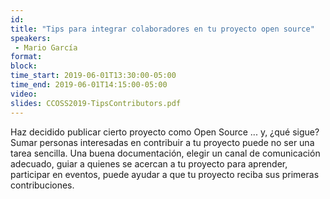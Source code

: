 ```yaml
---
id: 
title: "Tips para integrar colaboradores en tu proyecto open source"
speakers:
 - Mario García
format: 
block:
time_start: 2019-06-01T13:30:00-05:00
time_end: 2019-06-01T14:15:00-05:00
video:
slides: CCOSS2019-TipsContributors.pdf
---
```


Haz decidido publicar cierto proyecto como Open Source ... y, ¿qué sigue? Sumar personas interesadas en contribuir a tu proyecto puede no ser una tarea sencilla. Una buena documentación, elegir un canal de comunicación adecuado, guiar a quienes se acercan a tu proyecto para aprender, participar en eventos, puede ayudar a que tu proyecto reciba sus primeras contribuciones.
